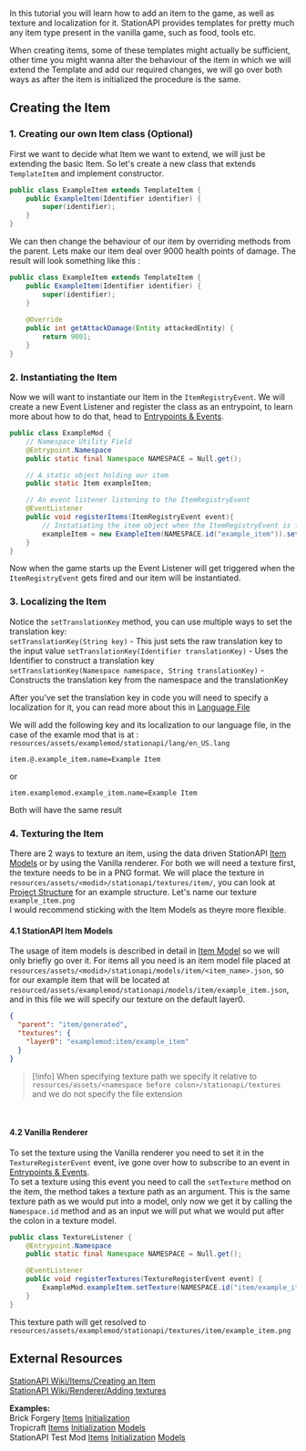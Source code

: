 In this tutorial you will learn how to add an item to the game, as well as texture and localization for it. StationAPI provides templates for pretty much any item type present in the vanilla game, such as food, tools etc.  

When creating items, some of these templates might actually be sufficient, other time you might wanna alter the behaviour of the item in which we will extend the Template and add our required changes, we will go over both ways as after the item is initialized the procedure is the same.  

## Creating the Item
### 1. Creating our own Item class (Optional)
First we want to decide what Item we want to extend, we will just be extending the basic Item. So let's create a new class that extends `TemplateItem` and implement constructor.  

```java
public class ExampleItem extends TemplateItem {  
    public ExampleItem(Identifier identifier) {  
        super(identifier);  
    }  
}
```

We can then change the behaviour of our item by overriding methods from the parent. Lets make our item deal over 9000 health points of damage. The result will look something like this :  

```java
public class ExampleItem extends TemplateItem {  
    public ExampleItem(Identifier identifier) {  
        super(identifier);  
    }  
  
    @Override  
    public int getAttackDamage(Entity attackedEntity) {  
        return 9001;  
    }  
}
```

### 2. Instantiating the Item
Now we will want to instantiate our Item in the `ItemRegistryEvent`. We will create a new Event Listener and register the class as an entrypoint, to learn more about how to do that, head to [Entrypoints & Events](Entrypoints%20&%20Events.md).

```java
public class ExampleMod {
	// Namespace Utility Field
	@Entrypoint.Namespace  
	public static final Namespace NAMESPACE = Null.get();

	// A static object holding our item
	public static Item exampleItem;

	// An event listener listening to the ItemRegistryEvent
	@EventListener  
	public void registerItems(ItemRegistryEvent event){
		// Instatiating the item object when the ItemRegistryEvent is fired
		exampleItem = new ExampleItem(NAMESPACE.id("example_item")).setTranslationKey(NAMESPACE, "example_item");
	}
}
```

Now when the game starts up the Event Listener will get triggered when the  `ItemRegistryEvent` gets fired and our item will be instantiated.  
### 3. Localizing the Item
Notice the `setTranslationKey` method, you can use multiple ways to set the translation key:  
`setTranslationKey(String key)` - This just sets the raw translation key to the input value
`setTranslationKey(Identifier translationKey)` - Uses the Identifier to construct a translation key  
`setTranslationKey(Namespace namespace, String translationKey)` - Constructs the translation key from the namespace and the translationKey  

After you've set the translation key in code you will need to specify a localization for it, you can read more about this in [Language File](Language%20File.md)  

We will add the following key and its localization to our language file, in the case of the examle mod that is at : `resources/assets/examplemod/stationapi/lang/en_US.lang`

```properties
item.@.example_item.name=Example Item
```

or  

```properties
item.examplemod.example_item.name=Example Item
```

Both will have the same result

### 4. Texturing the Item
There are 2 ways to texture an item, using the data driven StationAPI [Item Models](Item%20Model.md) or by using the Vanilla renderer.  For both we will need a texture first, the texture needs to be in a PNG format. We will place the texture in `resources/assets/<modid>/stationapi/textures/item/`, you can look at [Project Structure](Project%20Structure.md) for an example structure. Let's name our texture `example_item.png`  
I would recommend sticking with the Item Models as theyre more flexible.

#### 4.1 StationAPI Item Models
The usage of item models is described in detail in [Item Model](Item%20Model.md) so we will only briefly go over it. For items all you need is an item model file placed at `resources/assets/<modid>/stationapi/models/item/<item_name>.json`, so for our example item that will be located at `resourced/assets/examplemod/stationapi/models/item/example_item.json`, and in this file we will specify our texture on the default layer0. 

```json
{  
  "parent": "item/generated",  
  "textures": {  
    "layer0": "examplemod:item/example_item"  
  }  
}
```

>[!info] When specifying texture path we specify it relative to `resources/assets/<namespace before colon>/stationapi/textures` and we do not specify the file extension

  &nbsp;
#### 4.2 Vanilla Renderer
To set the texture using the Vanilla renderer you need to set it in the `TextureRegisterEvent` event, ive gone over how to subscribe to an event in [Entrypoints & Events](Entrypoints%20&%20Events.md).   
To set a texture using this event you need to call the `setTexture` method on the item, the method takes a texture path as an argument. This is the same texture path as we would put into a model, only now we get it by calling the `Namespace.id` method and as an input we will put what we would put after the colon in a texture model.

```java
public class TextureListener {
    @Entrypoint.Namespace
    public static final Namespace NAMESPACE = Null.get();

    @EventListener
    public void registerTextures(TextureRegisterEvent event) {
        ExampleMod.exampleItem.setTexture(NAMESPACE.id("item/example_item"));
    }
}
```

This texture path will get resolved to `resources/assets/examplemod/stationapi/textures/item/example_item.png`

## External Resources
[StationAPI Wiki/Items/Creating an Item](https://github.com/ModificationStation/StationAPI/wiki/Creating-an-item)  
[StationAPI Wiki/Renderer/Adding textures](https://github.com/ModificationStation/StationAPI/wiki/Adding-textures)  

**Examples:**  
Brick Forgery [Items](https://github.com/Atilist/BrickForgery/tree/master/src/main/java/net/alternateadventure/brickforgery/items)  [Initialization](https://github.com/Atilist/BrickForgery/blob/master/src/main/java/net/alternateadventure/brickforgery/events/init/ItemListener.java)  
Tropicraft [Items](https://github.com/DanyGames2014/Tropicraft/tree/master/src/main/java/net/danygames2014/tropicraft/item)  [Initialization](https://github.com/DanyGames2014/Tropicraft/blob/master/src/main/java/net/danygames2014/tropicraft/Tropicraft.java#L141)  [Models](https://github.com/DanyGames2014/Tropicraft/tree/master/src/main/resources/assets/tropicraft/stationapi/models/item)   
StationAPI Test Mod [Items](https://github.com/ModificationStation/StationAPI/tree/master/src/test/java/net/modificationstation/sltest/item)  [Initialization](https://github.com/ModificationStation/StationAPI/blob/master/src/test/java/net/modificationstation/sltest/item/ItemListener.java)  [Models](https://github.com/ModificationStation/StationAPI/tree/master/src/test/resources/assets/sltest/stationapi/models/item)



